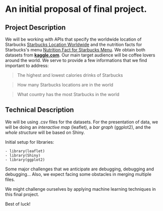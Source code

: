 # An initial proposal of final project.

## Project Description

We will be working with APIs that specify the worldwide location of Starbucks [Starbucks Location Worldwide](https://www.kaggle.com/starbucks/store-locations#directory.csv) and the nutrition facts for Starbucks's menu [Nutrition Fact for Starbucks Menu](https://www.kaggle.com/starbucks/starbucks-menu). We obtain both datasets from [**kaggle.com**](https://www.kaggle.com/). Our main target audience will be coffee lovers around the world. We serve to provide a few informations that we find important to address:

> The highest and lowest calories drinks of Starbucks

> How many Starbucks locations are in the world

> What country has the most Starbucks in the world

## Technical Description

We will be using .csv files for the datasets. For the presentation of data, we will be doing an _interactive map_ (leaflet), a _bar graph_ (ggplot2), and the _whole structure_ will be based on Shiny.

Initial setup for libraries:

```
- library(leaflet)
- library(Shiny)
- library(ggplot2)
```

Some major challenges that we anticipate are debugging, debugging and debugging... Also, we expect facing some obstacles in merging multiple files.

We might challenge ourselves by applying machine learning techniques in this final project.

Best of luck!
